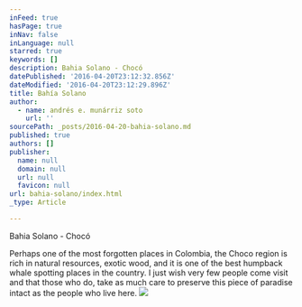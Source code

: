 ```yaml
---
inFeed: true
hasPage: true
inNav: false
inLanguage: null
starred: true
keywords: []
description: Bahia Solano - Chocó
datePublished: '2016-04-20T23:12:32.856Z'
dateModified: '2016-04-20T23:12:29.896Z'
title: Bahía Solano
author:
  - name: andrés e. munárriz soto
    url: ''
sourcePath: _posts/2016-04-20-bahia-solano.md
published: true
authors: []
publisher:
  name: null
  domain: null
  url: null
  favicon: null
url: bahia-solano/index.html
_type: Article

---
```

Bahia Solano - Chocó

Perhaps one of the most forgotten places in Colombia, the Choco region is rich in natural resources, exotic wood, and it is one of the best humpback whale spotting places in the country. I just wish very few people come visit and that those who do, take as much care to preserve this piece of paradise intact as the people who live here.
![](https://the-grid-user-content.s3-us-west-2.amazonaws.com/180cf391-34d0-4235-ae9e-39332a8b5f94.jpg)